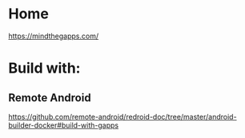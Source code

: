 # Home
https://mindthegapps.com/

# Build with:
## Remote Android
https://github.com/remote-android/redroid-doc/tree/master/android-builder-docker#build-with-gapps
